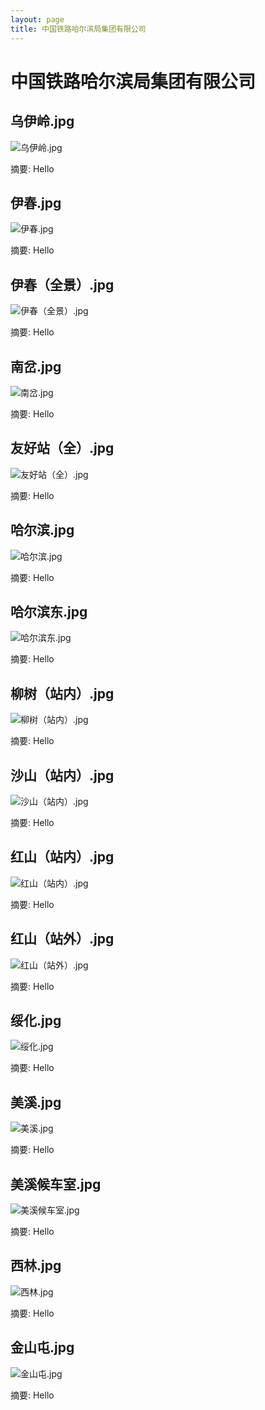 ```yaml
---
layout: page
title: 中国铁路哈尔滨局集团有限公司
---
```


# 中国铁路哈尔滨局集团有限公司

## 乌伊岭.jpg

![乌伊岭.jpg](乌伊岭.jpg)

摘要: Hello

## 伊春.jpg

![伊春.jpg](伊春.jpg)

摘要: Hello

## 伊春（全景）.jpg

![伊春（全景）.jpg](伊春（全景）.jpg)

摘要: Hello

## 南岔.jpg

![南岔.jpg](南岔.jpg)

摘要: Hello

## 友好站（全）.jpg

![友好站（全）.jpg](友好站（全）.jpg)

摘要: Hello

## 哈尔滨.jpg

![哈尔滨.jpg](哈尔滨.jpg)

摘要: Hello

## 哈尔滨东.jpg

![哈尔滨东.jpg](哈尔滨东.jpg)

摘要: Hello

## 柳树（站内）.jpg

![柳树（站内）.jpg](柳树（站内）.jpg)

摘要: Hello

## 沙山（站内）.jpg

![沙山（站内）.jpg](沙山（站内）.jpg)

摘要: Hello

## 红山（站内）.jpg

![红山（站内）.jpg](红山（站内）.jpg)

摘要: Hello

## 红山（站外）.jpg

![红山（站外）.jpg](红山（站外）.jpg)

摘要: Hello

## 绥化.jpg

![绥化.jpg](绥化.jpg)

摘要: Hello

## 美溪.jpg

![美溪.jpg](美溪.jpg)

摘要: Hello

## 美溪候车室.jpg

![美溪候车室.jpg](美溪候车室.jpg)

摘要: Hello

## 西林.jpg

![西林.jpg](西林.jpg)

摘要: Hello

## 金山屯.jpg

![金山屯.jpg](金山屯.jpg)

摘要: Hello

